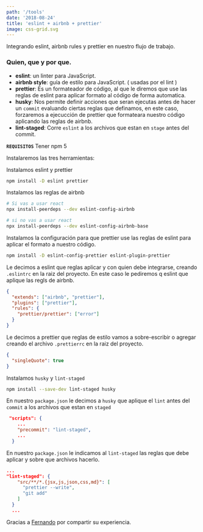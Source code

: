 ```yaml
---
path: '/tools'
date: '2018-08-24'
title: 'eslint + airbnb + prettier'
image: css-grid.svg
---
```


Integrando eslint, airbnb rules y prettier en nuestro flujo de trabajo.

### Quien, que y por que.

- **eslint**: un linter para JavaScript.
- **airbnb style**: guía de estilo para JavaScript. ( usadas por el lint )
- **prettier**: Es un formateador de código, al que le diremos que use las reglas de eslint para aplicar formato al código de forma automatica.
- **husky**: Nos permite definir acciones que seran ejecutas antes de hacer un `commit` evaluando ciertas reglas que definamos, en este caso, forzaremos a ejecucción de prettier que formateara nuestro código aplicando las reglas de airbnb.
- **lint-staged**: Corre `eslint` a los archivos que estan en `stage` antes del commit.

**`REQUISITOS`** Tener npm 5

Instalaremos las tres herramientas:

Instalamos eslint y prettier

```bash
npm install -D eslint prettier
```

Instalamos las reglas de airbnb

```bash
# Si vas a usar react
npx install-peerdeps --dev eslint-config-airbnb

# si no vas a usar react
npx install-peerdeps --dev eslint-config-airbnb-base

```

Instalamos la configuración para que prettier use las reglas de eslint para aplicar el formato a nuestro código.

```bash
npm install -D eslint-config-prettier eslint-plugin-prettier
```

Le decimos a eslint que reglas aplicar y con quien debe integrarse, creando `.eslintrc` en la raiz del proyecto. En este caso le pediremos q eslint que aplique las regls de airbnb.


```json
{
  "extends": ["airbnb", "prettier"],
  "plugins": ["prettier"],
  "rules": {
    "prettier/prettier": ["error"]
  }
}
```

Le decimos a prettier que reglas de estilo vamos a sobre-escribir o agregar creando el archivo `.prettierrc` en la raiz del proyecto.

```json
{
  "singleQuote": true
}
```


Instalamos `husky` y `lint-staged`

```bash
npm install --save-dev lint-staged husky
```

En nuestro `package.json` le decimos a `husky` que aplique el `lint` antes del `commit` a los archivos que estan en `staged`

```json
 "scripts": {
    ...
    "precommit": "lint-staged",
    ...
  }
```

En nuestro `package.json` le indicamos al `lint-staged` las reglas que debe aplicar y sobre que archivos hacerlo.

```json
...
"lint-staged": {
    "src/**/*.{jsx,js,json,css,md}": [
      "prettier --write",
      "git add"
    ]
  }
  ...
```

Gracias a [Fernando](https://twitter.com/xabadu) por compartir su experiencia.
